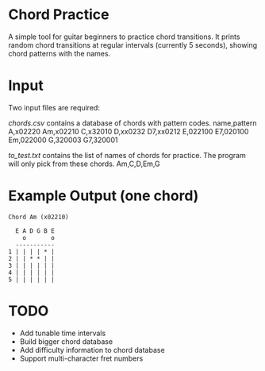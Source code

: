 Chord Practice
==============

A simple tool for guitar beginners to practice chord transitions. It prints
random chord transitions at regular intervals (currently 5 seconds), showing
chord patterns with the names.

Input
=====

Two input files are required:

_chords.csv_ contains a database of chords with pattern codes.
    name,pattern
    A,x02220
    Am,x02210
    C,x32010
    D,xx0232
    D7,xx0212
    E,022100
    E7,020100
    Em,022000
    G,320003
    G7,320001

_to\_test.txt_ contains the list of names of chords for practice. The program will
only pick from these chords.
    Am,C,D,Em,G


Example Output (one chord)
==========================

    Chord Am (x02210)
    
      E A D G B E
        o       o
      -----------
    1 | | | | * |
    2 | | * * | |
    3 | | | | | |
    4 | | | | | |
    5 | | | | | |

TODO
====
* Add tunable time intervals
* Build bigger chord database
* Add difficulty information to chord database
* Support multi-character fret numbers
